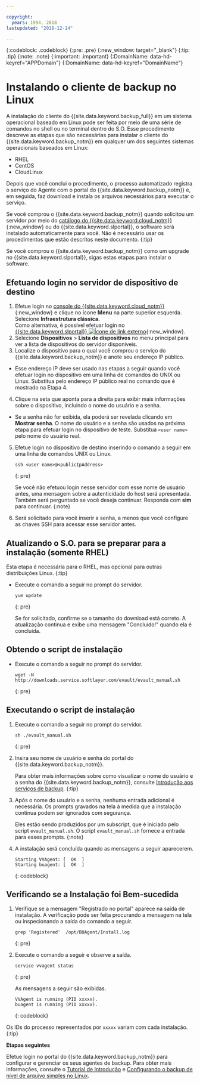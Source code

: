 ```yaml
---

copyright:
  years: 1994, 2018
lastupdated: "2018-12-14"

---
```

{:codeblock: .codeblock}
{:pre: .pre}
{:new_window: target="_blank"}
{:tip: .tip}
{:note: .note}
{:important: .important}
{:DomainName: data-hd-keyref="APPDomain"}
{:DomainName: data-hd-keyref="DomainName"}

# Instalando o cliente de backup no Linux

A instalação do cliente do {{site.data.keyword.backup_full}} em um sistema operacional baseado em
Linux pode ser feita por meio de uma série de comandos no shell ou no terminal dentro do S.O. Esse procedimento descreve
as etapas que são necessárias para instalar o cliente do {{site.data.keyword.backup_notm}} em qualquer
um dos seguintes sistemas operacionais baseados em Linux:

- RHEL
- CentOS
- CloudLinux

Depois que você conclui o procedimento, o processo automatizado registra o serviço do Agente com o portal do {{site.data.keyword.backup_notm}} e, em seguida, faz download e instala os arquivos necessários para executar o serviço.

Se você comprou o {{site.data.keyword.backup_notm}} quando solicitou um servidor por meio do [catálogo do {{site.data.keyword.cloud_notm}}](https://{DomainName}/catalog/){:new_window} ou do {{site.data.keyword.slportal}}, o software será instalado automaticamente para você. Não é necessário usar os procedimentos que estão descritos neste documento.
{:tip}

Se você comprou o {{site.data.keyword.backup_notm}} como um upgrade no
{{site.data.keyword.slportal}}, sigas estas etapas para instalar o software.

## Efetuando login no servidor de dispositivo de destino

1. Efetue login no [console do {{site.data.keyword.cloud_notm}}](https://{DomainName}/){:new_window} e clique no ícone **Menu** na parte superior esquerda. Selecione **Infraestrutura clássica**.<br/>
   Como alternativa, é possível efetuar login no [{{site.data.keyword.slportal}} ![Ícone de link externo](../../icons/launch-glyph.svg "Ícone de link externo")](https://control.softlayer.com/){:new_window}.
2. Selecione **Dispositivos** > **Lista de dispositivos** no menu principal para ver a lista de dispositivos do servidor disponíveis.
3. Localize o dispositivo para o qual você comprou o serviço do {{site.data.keyword.backup_notm}} e anote seu endereço IP público.
  - Esse endereço IP deve ser usado nas etapas a seguir quando você efetuar login no dispositivo em uma linha de comandos do UNIX ou Linux. Substitua
<publicIpAddress> pelo endereço IP público real no comando que é mostrado na Etapa 4.
4. Clique na seta que aponta para a direita para exibir mais informações sobre o dispositivo, incluindo o nome do usuário e a senha.
  - Se a senha não for exibida, ela poderá ser revelada clicando em **Mostrar senha**. O nome do usuário e a senha são usados na próxima etapa para efetuar login no dispositivo de teste. Substitua `<user name>` pelo nome do usuário real.
5. Efetue login no dispositivo de destino inserindo o comando a seguir em uma linha de comandos UNIX ou Linux.
   ```
   ssh <user name>@<publicIpAddress>
   ```
   {: pre}

   Se você não efetuou login nesse servidor com esse nome de usuário antes, uma mensagem sobre a autenticidade do host será apresentada. Também será perguntado se você deseja continuar. Responda com **sim** para continuar.
   {:note}

6. Será solicitado para você inserir a senha, a menos que você configure as chaves SSH para acessar esse servidor antes.

## Atualizando o S.O. para se preparar para a instalação (somente RHEL)

Esta etapa é necessária para o RHEL, mas opcional para outras distribuições Linux.
{:tip}

- Execute o comando a seguir no prompt do servidor.
  ```
  yum update
  ```
  {: pre}

  Se for solicitado, confirme se o tamanho do download está correto. A atualização continua e exibe uma mensagem "Concluído!" quando ela é concluída.

## Obtendo o script de instalação

- Execute o comando a seguir no prompt do servidor.
  ```
  wget -N http://downloads.service.softlayer.com/evault/evault_manual.sh
  ```
  {: pre}

## Executando o script de instalação

1. Execute o comando a seguir no prompt do servidor.
   ```
   sh ./evault_manual.sh
   ```
   {: pre}

2. Insira seu nome de usuário e senha do portal do {{site.data.keyword.backup_notm}}.

   Para obter mais informações sobre como visualizar o nome do usuário e a senha do {{site.data.keyword.backup_notm}}, consulte [Introdução aos serviços de backup](index.html#accessing-and-viewing-ibm-cloud-backup-storage-details).
   {:tip}

3. Após o nome do usuário e a senha, nenhuma entrada adicional é necessária. Os prompts gravados na tela à medida que a instalação continua podem ser ignorados com segurança.

   Eles estão sendo produzidos por um subscript, que é iniciado pelo script `evault_manual.sh`. O
script `evault_manual.sh` fornece a entrada para esses prompts.
   {:note}

4. A instalação será concluída quando as mensagens a seguir aparecerem.

   ```
   Starting VVAgent: [  OK  ]
   Starting buagent: [  OK  ]
   ```
   {: codeblock}

## Verificando se a Instalação foi Bem-sucedida

1. Verifique se a mensagem "Registrado no portal" aparece na saída de instalação. A verificação pode ser feita procurando a mensagem na tela ou inspecionando a saída do comando a seguir.
   ```
   grep 'Registered'  /opt/BUAgent/Install.log
   ```
   {: pre}

2. Execute o comando a seguir e observe a saída.
   ```
   service vvagent status
   ```
   {: pre}

   As mensagens a seguir são exibidas.
   ```
   VVAgent is running (PID xxxxx).
   buagent is running (PID xxxxx).
   ```
   {: codeblock}

  Os IDs do processo representados por `xxxxx` variam com cada instalação.
  {:tip}

**Etapas seguintes**

Efetue login no portal do {{site.data.keyword.backup_notm}} para configurar e gerenciar os seus agentes de backup. Para obter mais informações, consulte o [Tutorial de Introdução](index.html#configuring-the-backup-agent-and-the-backup-schedule) e [Configurando o backup de nível de arquivo simples no Linux](configure-simple-file-backup-linux.html).
